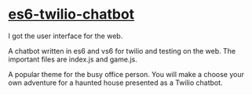 # <a href="https://github.com/rhildred/es6-twilio-chatbot" target="_blank">es6-twilio-chatbot</a>

I got the user interface for the web.

A chatbot written in es6 and vs6 for twilio and testing on the web. The important files are index.js and game.js.

A popular theme for the busy office person. You will make a choose your own adventure for a haunted house presented as a Twilio chatbot.






